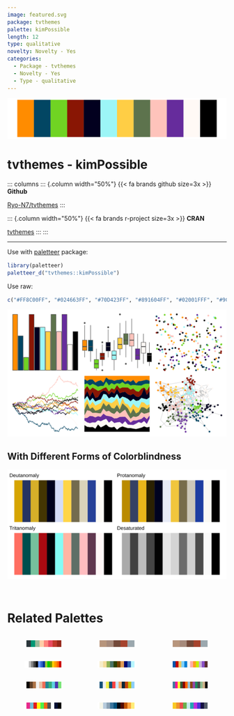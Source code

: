 ```yaml
---
image: featured.svg
package: tvthemes
palette: kimPossible
length: 12
type: qualitative
novelty: Novelty - Yes
categories:
  - Package - tvthemes
  - Novelty - Yes
  - Type - qualitative
---
```


![](featured.svg)

# tvthemes - kimPossible 

::: columns
::: {.column width="50%"}
{{< fa brands github size=3x >}}
**Github**

[Ryo-N7/tvthemes](https://github.com/Ryo-N7/tvthemes)
:::

::: {.column width="50%"}
{{< fa brands r-project size=3x >}}
**CRAN**

[tvthemes](https://CRAN.R-project.org/package=tvthemes)
:::
:::

<hr> 

Use with [paletteer](https://emilhvitfeldt.github.io/paletteer/) package:

```r
library(paletteer)
paletteer_d("tvthemes::kimPossible")
```

Use raw:

```r
c("#FF8C00FF", "#024663FF", "#70D423FF", "#891604FF", "#02001FFF", "#9CF6F7FF", "#FFCE45FF", "#5D734DFF", "#FEC3BBFF", "#662C9CFF", "#FFF9F5FF", "#000000FF")
``` 

![](examples.png) <br>

## With Different Forms of Colorblindness

![](colorblind.svg) 

<br>

# Related Palettes

<div class="list" style="display: grid; grid-template-columns: auto auto auto;"> <figure class="figure">
<a href="../../awtools/a_palette/"> <img src="../../awtools/a_palette/featured.svg" style="width: 100%;" class="figure-img"></a>
</figure> <figure class="figure">
<a href="../../ButterflyColors/hamadryas_feronia/"> <img src="../../ButterflyColors/hamadryas_feronia/featured.svg" style="width: 100%;" class="figure-img"></a>
</figure> <figure class="figure">
<a href="../../ButterflyColors/hamadryas_feronia/"> <img src="../../ButterflyColors/hamadryas_feronia/featured.svg" style="width: 100%;" class="figure-img"></a>
</figure> <figure class="figure">
<a href="../../palettesForR/Android/"> <img src="../../palettesForR/Android/featured.svg" style="width: 100%;" class="figure-img"></a>
</figure> <figure class="figure">
<a href="../../werpals/okavango/"> <img src="../../werpals/okavango/featured.svg" style="width: 100%;" class="figure-img"></a>
</figure> <figure class="figure">
<a href="../../tidyquant/tq_green/"> <img src="../../tidyquant/tq_green/featured.svg" style="width: 100%;" class="figure-img"></a>
</figure> <figure class="figure">
<a href="../../ggthemr/copper/"> <img src="../../ggthemr/copper/featured.svg" style="width: 100%;" class="figure-img"></a>
</figure> <figure class="figure">
<a href="../../ggthemr/sea/"> <img src="../../ggthemr/sea/featured.svg" style="width: 100%;" class="figure-img"></a>
</figure> <figure class="figure">
<a href="../../tvthemes/gravityFalls/"> <img src="../../tvthemes/gravityFalls/featured.svg" style="width: 100%;" class="figure-img"></a>
</figure> <figure class="figure">
<a href="../../tvthemes/Regular/"> <img src="../../tvthemes/Regular/featured.svg" style="width: 100%;" class="figure-img"></a>
</figure> <figure class="figure">
<a href="../../werpals/benagil/"> <img src="../../werpals/benagil/featured.svg" style="width: 100%;" class="figure-img"></a>
</figure> <figure class="figure">
<a href="../../ggsci/aussie_flatui/"> <img src="../../ggsci/aussie_flatui/featured.svg" style="width: 100%;" class="figure-img"></a>
</figure> 
</div>
